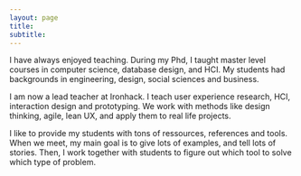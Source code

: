 ```yaml
---
layout: page
title:  
subtitle: 
---
```



I have always enjoyed teaching. During my Phd, I taught master level courses in computer science, database design, and HCI. My students had backgrounds in engineering, design, social sciences and business. 

I am now a lead teacher at Ironhack. I teach user experience research, HCI, interaction design and prototyping. We work with methods like design thinking, agile, lean UX, and apply them to real life projects.


I like to provide my students with tons of ressources, references and tools. When we meet, my main goal is to give lots of examples, and tell lots of stories. Then, I work together with students to figure out which tool to solve which type of problem. 